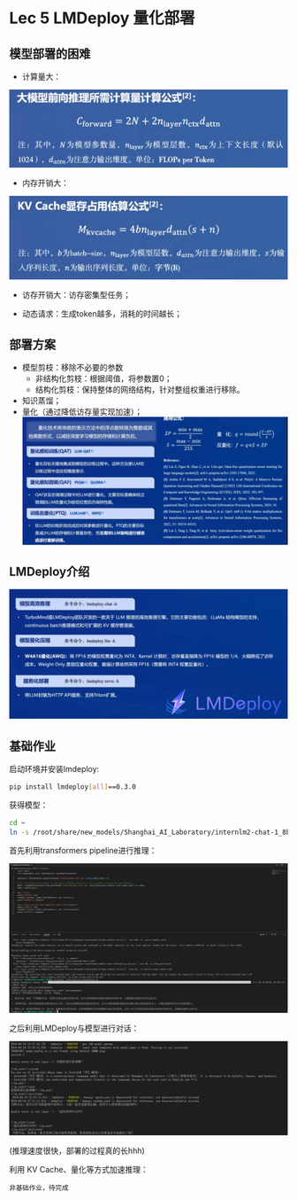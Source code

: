 # Lec 5 LMDeploy 量化部署

## 模型部署的困难

+ 计算量大：

![alt text](pic/5-1.png)

+ 内存开销大：

![alt text](pic/5-2.png)

+ 访存开销大：访存密集型任务；

+ 动态请求：生成token越多，消耗的时间越长；

## 部署方案

+ 模型剪枝：移除不必要的参数
  + 非结构化剪枝：根据阈值，将参数置0；
  + 结构化剪枝：保持整体的网络结构，针对整组权重进行移除。
+ 知识蒸馏；
+ 量化（通过降低访存量实现加速）；
![alt text](pic/5-3.png)

## LMDeploy介绍

![alt text](pic/5-4.png)

## 基础作业

启动环境并安装lmdeploy:
```bash
pip install lmdeploy[all]==0.3.0
```

获得模型：
```bash
cd ~
ln -s /root/share/new_models/Shanghai_AI_Laboratory/internlm2-chat-1_8b /root/
```

首先利用transformers pipeline进行推理：

![alt text](pic/5-5.png)

之后利用LMDeploy与模型进行对话：

![alt text](pic/5-6.png)

(推理速度很快，部署的过程真的长hhh)

利用 KV Cache、量化等方式加速推理：

`非基础作业，待完成`